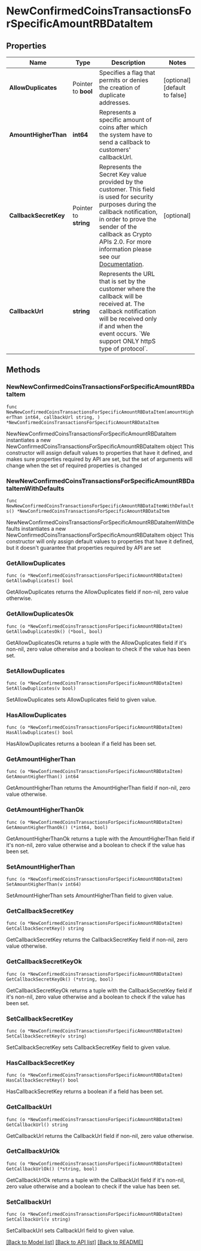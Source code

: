 # NewConfirmedCoinsTransactionsForSpecificAmountRBDataItem

## Properties

Name | Type | Description | Notes
------------ | ------------- | ------------- | -------------
**AllowDuplicates** | Pointer to **bool** | Specifies a flag that permits or denies the creation of duplicate addresses. | [optional] [default to false]
**AmountHigherThan** | **int64** | Represents a specific amount of coins after which the system have to send a callback to customers&#39; callbackUrl. | 
**CallbackSecretKey** | Pointer to **string** | Represents the Secret Key value provided by the customer. This field is used for security purposes during the callback notification, in order to prove the sender of the callback as Crypto APIs 2.0. For more information please see our [Documentation](https://developers.cryptoapis.io/technical-documentation/general-information/callbacks#callback-security). | [optional] 
**CallbackUrl** | **string** | Represents the URL that is set by the customer where the callback will be received at. The callback notification will be received only if and when the event occurs. &#x60;We support ONLY httpS type of protocol&#x60;. | 

## Methods

### NewNewConfirmedCoinsTransactionsForSpecificAmountRBDataItem

`func NewNewConfirmedCoinsTransactionsForSpecificAmountRBDataItem(amountHigherThan int64, callbackUrl string, ) *NewConfirmedCoinsTransactionsForSpecificAmountRBDataItem`

NewNewConfirmedCoinsTransactionsForSpecificAmountRBDataItem instantiates a new NewConfirmedCoinsTransactionsForSpecificAmountRBDataItem object
This constructor will assign default values to properties that have it defined,
and makes sure properties required by API are set, but the set of arguments
will change when the set of required properties is changed

### NewNewConfirmedCoinsTransactionsForSpecificAmountRBDataItemWithDefaults

`func NewNewConfirmedCoinsTransactionsForSpecificAmountRBDataItemWithDefaults() *NewConfirmedCoinsTransactionsForSpecificAmountRBDataItem`

NewNewConfirmedCoinsTransactionsForSpecificAmountRBDataItemWithDefaults instantiates a new NewConfirmedCoinsTransactionsForSpecificAmountRBDataItem object
This constructor will only assign default values to properties that have it defined,
but it doesn't guarantee that properties required by API are set

### GetAllowDuplicates

`func (o *NewConfirmedCoinsTransactionsForSpecificAmountRBDataItem) GetAllowDuplicates() bool`

GetAllowDuplicates returns the AllowDuplicates field if non-nil, zero value otherwise.

### GetAllowDuplicatesOk

`func (o *NewConfirmedCoinsTransactionsForSpecificAmountRBDataItem) GetAllowDuplicatesOk() (*bool, bool)`

GetAllowDuplicatesOk returns a tuple with the AllowDuplicates field if it's non-nil, zero value otherwise
and a boolean to check if the value has been set.

### SetAllowDuplicates

`func (o *NewConfirmedCoinsTransactionsForSpecificAmountRBDataItem) SetAllowDuplicates(v bool)`

SetAllowDuplicates sets AllowDuplicates field to given value.

### HasAllowDuplicates

`func (o *NewConfirmedCoinsTransactionsForSpecificAmountRBDataItem) HasAllowDuplicates() bool`

HasAllowDuplicates returns a boolean if a field has been set.

### GetAmountHigherThan

`func (o *NewConfirmedCoinsTransactionsForSpecificAmountRBDataItem) GetAmountHigherThan() int64`

GetAmountHigherThan returns the AmountHigherThan field if non-nil, zero value otherwise.

### GetAmountHigherThanOk

`func (o *NewConfirmedCoinsTransactionsForSpecificAmountRBDataItem) GetAmountHigherThanOk() (*int64, bool)`

GetAmountHigherThanOk returns a tuple with the AmountHigherThan field if it's non-nil, zero value otherwise
and a boolean to check if the value has been set.

### SetAmountHigherThan

`func (o *NewConfirmedCoinsTransactionsForSpecificAmountRBDataItem) SetAmountHigherThan(v int64)`

SetAmountHigherThan sets AmountHigherThan field to given value.


### GetCallbackSecretKey

`func (o *NewConfirmedCoinsTransactionsForSpecificAmountRBDataItem) GetCallbackSecretKey() string`

GetCallbackSecretKey returns the CallbackSecretKey field if non-nil, zero value otherwise.

### GetCallbackSecretKeyOk

`func (o *NewConfirmedCoinsTransactionsForSpecificAmountRBDataItem) GetCallbackSecretKeyOk() (*string, bool)`

GetCallbackSecretKeyOk returns a tuple with the CallbackSecretKey field if it's non-nil, zero value otherwise
and a boolean to check if the value has been set.

### SetCallbackSecretKey

`func (o *NewConfirmedCoinsTransactionsForSpecificAmountRBDataItem) SetCallbackSecretKey(v string)`

SetCallbackSecretKey sets CallbackSecretKey field to given value.

### HasCallbackSecretKey

`func (o *NewConfirmedCoinsTransactionsForSpecificAmountRBDataItem) HasCallbackSecretKey() bool`

HasCallbackSecretKey returns a boolean if a field has been set.

### GetCallbackUrl

`func (o *NewConfirmedCoinsTransactionsForSpecificAmountRBDataItem) GetCallbackUrl() string`

GetCallbackUrl returns the CallbackUrl field if non-nil, zero value otherwise.

### GetCallbackUrlOk

`func (o *NewConfirmedCoinsTransactionsForSpecificAmountRBDataItem) GetCallbackUrlOk() (*string, bool)`

GetCallbackUrlOk returns a tuple with the CallbackUrl field if it's non-nil, zero value otherwise
and a boolean to check if the value has been set.

### SetCallbackUrl

`func (o *NewConfirmedCoinsTransactionsForSpecificAmountRBDataItem) SetCallbackUrl(v string)`

SetCallbackUrl sets CallbackUrl field to given value.



[[Back to Model list]](../README.md#documentation-for-models) [[Back to API list]](../README.md#documentation-for-api-endpoints) [[Back to README]](../README.md)



